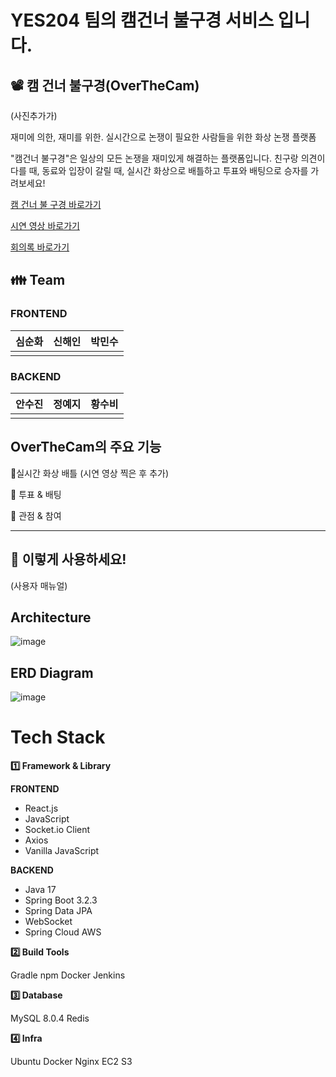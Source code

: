 # YES204 팀의 캠건너 불구경 서비스 입니다.


## 📽️ 캠 건너 불구경(OverTheCam)
(사진추가가)


재미에 의한, 재미를 위한.
실시간으로 논쟁이 필요한 사람들을 위한 화상 논쟁 플랫폼


"캠건너 불구경"은 일상의 모든 논쟁을 재미있게 해결하는 플랫폼입니다.
친구랑 의견이 다를 때, 동료와 입장이 갈릴 때,
실시간 화상으로 배틀하고 투표와 배팅으로 승자를 가려보세요!

[캠 건너 불 구경 바로가기](https://overthecam.site)

[시연 영상 바로가기]()

[회의록 바로가기](https://romantic-blanket-13b.notion.site/YES-204-OverTheCam-1739cee6017880c89ac1fa8ccee63de8?pvs=4)

## 👪 Team
### FRONTEND

| 심순화 | 신해인 | 박민수|
| ------ | ------ |----- |
|      |        |      |

### BACKEND

| 안수진 | 정예지 | 황수비 
| ------ | ------ |------|
|      |      |      |


## OverTheCam의 주요 기능
📌실시간 화상 배틀
(시연 영상 찍은 후 추가)

📌 투표 & 배팅

📌 관점 & 참여

---

## 🙌 이렇게 사용하세요!

(사용자 매뉴얼)

## Architecture
![image](/uploads/34c19640155cef1083f4d5615317336e/image.png)

## ERD Diagram
![image](/uploads/c5052d4a7336c62f6c5fc97c34ac1f6b/image.png)

# Tech Stack
**1️⃣ Framework & Library**

**FRONTEND**
- React.js
- JavaScript
- Socket.io Client
- Axios
- Vanilla JavaScript

**BACKEND**
- Java 17
- Spring Boot 3.2.3
- Spring Data JPA
- WebSocket
- Spring Cloud AWS

**2️⃣ Build Tools**

Gradle
npm
Docker
Jenkins


**3️⃣ Database**

MySQL 8.0.4
Redis


**4️⃣ Infra**

Ubuntu 
Docker 
Nginx 
EC2 
S3




